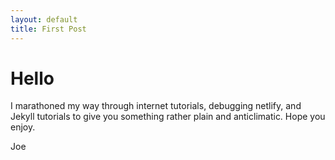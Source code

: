 ```yaml
---
layout: default
title: First Post
---
```


# Hello 

I marathoned my way through internet tutorials, debugging netlify, and Jekyll tutorials to give you something rather plain and anticlimatic. Hope you enjoy. 

Joe 
